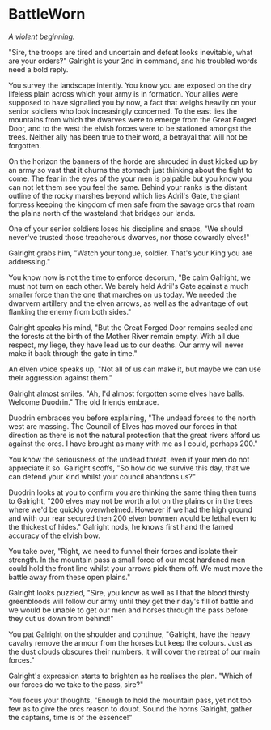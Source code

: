 # BattleWorn

*A violent beginning.*

"Sire, the troops are tired and uncertain and defeat looks inevitable, what are your orders?" Galright is your 2nd in command, and his troubled words need a bold reply.

You survey the landscape intently. You know you are exposed on the dry lifeless plain across which your army is in formation. Your allies were supposed to have signalled you by now, a fact that weighs heavily on your senior soldiers who look increasingly concerned. To the east lies the mountains from which the dwarves were to emerge from the Great Forged Door, and to the west the elvish forces were to be stationed amongst the trees. Neither ally has been true to their word, a betrayal that will not be forgotten.

On the horizon the banners of the horde are shrouded in dust kicked up by an army so vast that it churns the stomach just thinking about the fight to come. The fear in the eyes of the your men is palpable but you know you can not let them see you feel the same. Behind your ranks is the distant outline of the rocky marshes beyond which lies Adril's Gate, the giant fortress keeping the kingdom of men safe from the savage orcs that roam the plains north of the wasteland that bridges our lands.

One of your senior soldiers loses his discipline and snaps, "We should never've trusted those treacherous dwarves, nor those cowardly elves!"

Galright grabs him, "Watch your tongue, soldier. That's your King you are addressing."

You know now is not the time to enforce decorum, "Be calm Galright, we must not turn on each other. We barely held Adril's Gate against a much smaller force than the one that marches on us today. We needed the dwarvern artillery and the elven arrows, as well as the advantage of out flanking the enemy from both sides."

Galright speaks his mind, "But the Great Forged Door remains sealed and the forests at the birth of the Mother River remain empty. With all due respect, my liege, they have lead us to our deaths. Our army will never make it back through the gate in time."

An elven voice speaks up, "Not all of us can make it, but maybe we can use their aggression against them."

Galright almost smiles, "Ah, I'd almost forgotten some elves have balls. Welcome Duodrin." The old friends embrace.

Duodrin embraces you before explaining, "The undead forces to the north west are massing. The Council of Elves has moved our forces in that direction as there is not the natural protection that the great rivers afford us against the orcs. I have brought as many with me as I could, perhaps 200."

You know the seriousness of the undead threat, even if your men do not appreciate it so. Galright scoffs, "So how do we survive this day, that we can defend your kind whilst your council abandons us?"

Duodrin looks at you to confirm you are thinking the same thing then turns to Galright, "200 elves may not be worth a lot on the plains or in the trees where we'd be quickly overwhelmed. However if we had the high ground and with our rear secured then 200 elven bowmen would be lethal even to the thickest of hides." Galright nods, he knows first hand the famed accuracy of the elvish bow.

You take over, "Right, we need to funnel their forces and isolate their strength. In the mountain pass a small force of our most hardened men could hold the front line whilst your arrows pick them off. We must move the battle away from these open plains."

Galright looks puzzled, "Sire, you know as well as I that the blood thirsty greenbloods will follow our army until they get their day's fill of battle and we would be unable to get our men and horses through the pass before they cut us down from behind!"

You pat Galright on the shoulder and continue, "Galright, have the heavy cavalry remove the armour from the horses but keep the colours. Just as the dust clouds obscures their numbers, it will cover the retreat of our main forces."

Galright's expression starts to brighten as he realises the plan. "Which of our forces do we take to the pass, sire?"

You focus your thoughts, "Enough to hold the mountain pass, yet not too few as to give the orcs reason to doubt. Sound the horns Galright, gather the captains, time is of the essence!"
